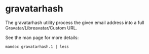 gravatarhash
============

The gravatarhash utility process the given email address into a full
Gravatar/Libreavatar/Custom URL.

See the man page for more details:

    mandoc gravatarhash.1 | less
